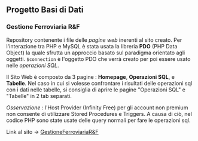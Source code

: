 ## Progetto Basi di Dati
### Gestione Ferroviaria R&F
Repository contenente i file delle *pagine web* inerenti al sito creato. Per l'interazione tra PHP e MySQL è stata usata la libreria **PDO** (PHP Data Object) la quale  sfrutta un approccio basato sul paradigma orientato agli oggetti. `$connection` è l'oggetto PDO che verrà creato per poi essere usato nelle *operazioni SQL*.

Il Sito Web è composto da 3 pagine : **Homepage**, **Operazioni SQL**, e **Tabelle**. Nel caso in cui si volesse confrontare i risultati delle operazioni sql con i dati nelle tabelle, si consiglia di aprire le pagine "Operazioni SQL" e "Tabelle" in 2 tab separati.

*Osservazione* : l'Host Provider (Infinity Free) per gli account non premium non consente di utilizzare Stored Procedures e Triggers. A causa di ciò, nel codice PHP sono state usate delle query normali per fare le operazioni sql.

Link al sito → [GestioneFerroviariaR&F](https://regionaliandfrecceprogettobdd.epizy.com/)
